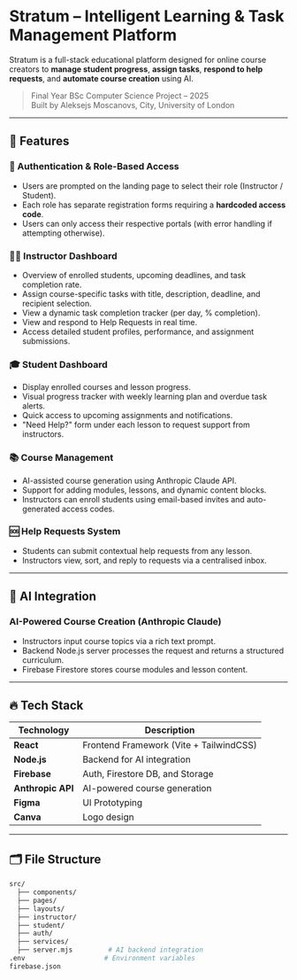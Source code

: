 # Stratum – Intelligent Learning & Task Management Platform

Stratum is a full-stack educational platform designed for online course creators to **manage student progress**, **assign tasks**, **respond to help requests**, and **automate course creation** using AI.

> Final Year BSc Computer Science Project – 2025  
> Built by Aleksejs Moscanovs, City, University of London

---

## 🔧 Features

### 🔑 Authentication & Role-Based Access
- Users are prompted on the landing page to select their role (Instructor / Student).
- Each role has separate registration forms requiring a **hardcoded access code**.
- Users can only access their respective portals (with error handling if attempting otherwise).

### 🧑‍🏫 Instructor Dashboard
- Overview of enrolled students, upcoming deadlines, and task completion rate.
- Assign course-specific tasks with title, description, deadline, and recipient selection.
- View a dynamic task completion tracker (per day, % completion).
- View and respond to Help Requests in real time.
- Access detailed student profiles, performance, and assignment submissions.

### 🎓 Student Dashboard
- Display enrolled courses and lesson progress.
- Visual progress tracker with weekly learning plan and overdue task alerts.
- Quick access to upcoming assignments and notifications.
- "Need Help?" form under each lesson to request support from instructors.

### 📚 Course Management
- AI-assisted course generation using Anthropic Claude API.
- Support for adding modules, lessons, and dynamic content blocks.
- Instructors can enroll students using email-based invites and auto-generated access codes.

### 🆘 Help Requests System
- Students can submit contextual help requests from any lesson.
- Instructors view, sort, and reply to requests via a centralised inbox.

---

## 🧠 AI Integration

### AI-Powered Course Creation (Anthropic Claude)
- Instructors input course topics via a rich text prompt.
- Backend Node.js server processes the request and returns a structured curriculum.
- Firebase Firestore stores course modules and lesson content.

---

## 🔥 Tech Stack

| Technology       | Description                                  |
|------------------|----------------------------------------------|
| **React**        | Frontend Framework (Vite + TailwindCSS)      |
| **Node.js**      | Backend for AI integration                   |
| **Firebase**     | Auth, Firestore DB, and Storage              |
| **Anthropic API**| AI-powered course generation                 |
| **Figma**        | UI Prototyping                               |
| **Canva**        | Logo design                                  |

---

## 🗂️ File Structure

```bash
src/
  ├── components/
  ├── pages/
  ├── layouts/
  ├── instructor/
  ├── student/
  ├── auth/
  ├── services/
  ├── server.mjs         # AI backend integration
.env                    # Environment variables
firebase.json
